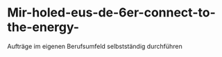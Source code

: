 # Mir-holed-eus-de-6er-connect-to-the-energy-
Aufträge im eigenen Berufsumfeld selbstständig durchführen
